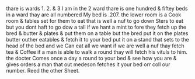 thare is wards 1. 2. & 3 I am in the 2 ward  thare is one hundred & fiftey beds in a ward thay are all numbered My bed is .207. the lower room is a Cook room & tables set for them to eat that is well a nuf to go down Sters to eat but you dont haft to go dow a tall if we hant a mint to fore they fetch up the bred & butter & plates & put them on a table but the bred put it on the plates butter outher eatables & fetch it to your bed put it on a stand that sets to the head of the bed and we Can eat all we want if we are well a nuf  thay fetch tea & Coffee if a man is able to walk a round thay will fetch his vituls to him. the docter Comes once a day a round to your bed & see how you are & gives orders a man that out medeson fetches it your bed orr coll our number. Reed the other Sheet.